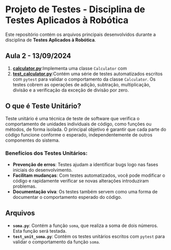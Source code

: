 # Projeto de Testes - Disciplina de Testes Aplicados à Robótica

Este repositório contém os arquivos principais desenvolvidos durante a disciplina de **Testes Aplicados à Robótica**. 

## Aula 2 - 13/09/2024

1. [**calculator.py**](calculator.py):Implementa uma classe `Calculator` com 
2. [**test_calculator.py**](test_calculator.py):Contém uma série de testes automatizados escritos com `pytest` para validar o comportamento da classe `Calculator`. Os testes cobrem as operações de adição, subtração, multiplicação, divisão e a verificação da exceção de divisão por zero.


## O que é Teste Unitário?

Teste unitário é uma técnica de teste de software que verifica o comportamento de unidades individuais de código, como funções ou métodos, de forma isolada. O principal objetivo é garantir que cada parte do código funcione conforme o esperado, independentemente de outros componentes do sistema.

### Benefícios dos Testes Unitários:
- **Prevenção de erros**: Testes ajudam a identificar bugs logo nas fases iniciais do desenvolvimento.
- **Facilitam mudanças**: Com testes automatizados, você pode modificar o código e rapidamente verificar se novas alterações introduziram problemas.
- **Documentação viva**: Os testes também servem como uma forma de documentar o comportamento esperado do código.

## Arquivos

- **`soma.py`**: Contém a função `soma`, que realiza a soma de dois números. Esta função será testada.
- **`test_unit_soma.py`**: Contém os testes unitários escritos com `pytest` para validar o comportamento da função `soma`.

